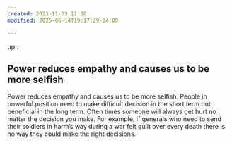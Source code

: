 ```yaml
---
created: 2023-11-03 11:30
modified: 2025-06-14T19:17:29-04:00

---
```

up::


## Power reduces empathy and causes us to be more selfish

Power reduces empathy and causes us to be more selfish. People in powerful position need to make difficult decision in the short term but beneficial in the long term. Often times someone will always get hurt no matter the decision you make. For example, if generals who need to send their soldiers in harm’s way during a war felt guilt over every death there is no way they could make the right decisions.
